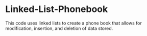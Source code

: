 # Linked-List-Phonebook
This code uses linked lists to create a phone book that allows for modification, insertion, and deletion of data stored. 
